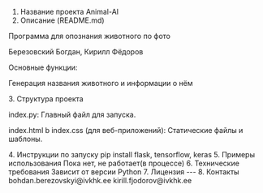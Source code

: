 1. Название проекта
Animal-AI
2. Описание (README.md)
<p>Программа для опознания животного по фото</p>
<p>Березовский Богдан, Кирилл Фёдоров</p>
<p>Основные функции:</p>
<p>Генерация названия животного и информации о нём</p>
3. Структура проекта
<p>index.py: Главный файл для запуска.</p>
<p>index.html b index.css (для веб-приложений): Статические файлы и шаблоны.</p>
4. Инструкции по запуску
pip install flask, tensorflow, keras
5. Примеры использования
Пока нет, не работает(в процессе)
6. Технические требования
Зависит от версии Python
7. Лицензия
---
8. Контакты
bohdan.berezovskyi@ivkhk.ee
kirill.fjodorov@ivkhk.ee
